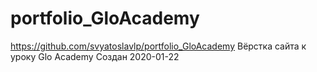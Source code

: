 # portfolio_GloAcademy
https://github.com/svyatoslavlp/portfolio_GloAcademy
Вёрстка сайта к уроку Glo Academy
Создан 2020-01-22
